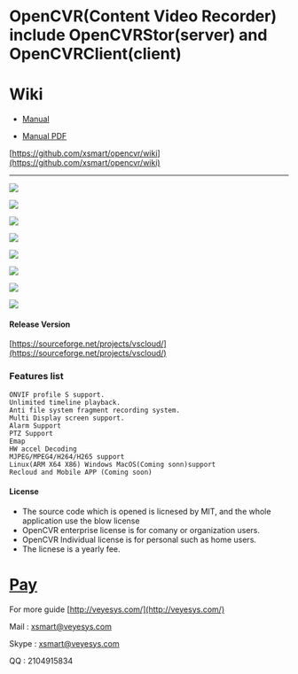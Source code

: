 # OpenCVR(Content Video Recorder) include OpenCVRStor(server) and OpenCVRClient(client) #

# Wiki #

*  [Manual](https://xsmart.gitbooks.io/opencvrusermanual/content/)

*  [Manual PDF](https://www.gitbook.com/download/pdf/book/xsmart/opencvrusermanual)

[https://github.com/xsmart/opencvr/wiki](https://github.com/xsmart/opencvr/wiki)

----------
![](https://raw.githubusercontent.com/xsmart/ve-img/master/opencvr2/opencvrclient.png)

![](https://raw.githubusercontent.com/xsmart/ve-img/master/osx/osxview.png)

![](https://raw.githubusercontent.com/xsmart/ve-img/master/opencvr2/playback.png)

![](https://raw.githubusercontent.com/xsmart/ve-img/master/opencvr2/configure.png)

![](https://raw.githubusercontent.com/xsmart/ve-img/master/opencvr2/opencvrstoradd.png)

![](https://raw.githubusercontent.com/xsmart/ve-img/master/opencvr2/opencvrstor.png)

![](https://raw.githubusercontent.com/xsmart/ve-img/master/ivr/mobile.png)

![](https://raw.githubusercontent.com/xsmart/ve-img/master/ivr/mobilemenu.png)



#### Release Version ####
[https://sourceforge.net/projects/vscloud/](https://sourceforge.net/projects/vscloud/)

### Features list ###
	ONVIF profile S support.
    Unlimited timeline playback.
	Anti file system fragment recording system.
	Multi Display screen support.
	Alarm Support
	PTZ Support
	Emap
	HW accel Decoding
	MJPEG/MPEG4/H264/H265 support
	Linux(ARM X64 X86) Windows MacOS(Coming sonn)support
	Recloud and Mobile APP (Coming soon)

#### License ####
*  The source code which is opened is licnesed by MIT, and the whole application use the blow license
*  OpenCVR enterprise license is for comany or organization users. 
*  OpenCVR Individual license is for personal such as home users.
*  The licnese is a yearly fee.

# [Pay](http://veyesys.com/) #


For more guide
[http://veyesys.com/](http://veyesys.com/)

Mail  : [xsmart@veyesys.com](xsmart@veyesys.com)

Skype : xsmart@veyesys.com

QQ    : 2104915834
